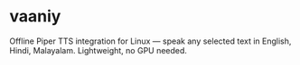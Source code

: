 # vaaniy
Offline Piper TTS integration for Linux — speak any selected text in English, Hindi, Malayalam. Lightweight, no GPU needed.
